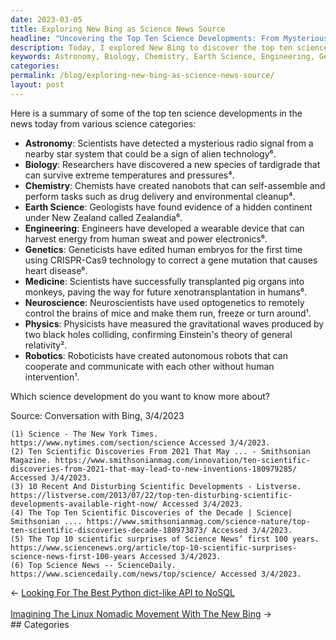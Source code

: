 ```yaml
---
date: 2023-03-05
title: Exploring New Bing as Science News Source
headline: "Uncovering the Top Ten Science Developments: From Mysterious Radio Signals to Editing Human Embryos"
description: Today, I explored New Bing to discover the top ten science developments across astronomy, biology, chemistry, earth science, engineering, and genetics. Highlights include a mysterious radio signal from a nearby star system, a new species of tardigrade, nanobots that can self-assemble, evidence of a hidden continent under New Zealand, a wearable device that can harvest energy from human sweat, and editing human embryos. Join me as I dive into these exciting discoveries!
keywords: Astronomy, Biology, Chemistry, Earth Science, Engineering, Genetics, Radio Signal, Tardigrade, Nanobots, Self-Assemble, Hidden Continent, New Zealand, Wearable Device, Energy Harvesting, Human Sweat, Editing Human Embryos, Medicine
categories: 
permalink: /blog/exploring-new-bing-as-science-news-source/
layout: post
---
```



Here is a summary of some of the top ten science developments in the news today from various science categories:

- **Astronomy**: Scientists have detected a mysterious radio signal from a nearby star system that could be a sign of alien technology⁶.
- **Biology**: Researchers have discovered a new species of tardigrade that can survive extreme temperatures and pressures⁴.
- **Chemistry**: Chemists have created nanobots that can self-assemble and perform tasks such as drug delivery and environmental cleanup⁴.
- **Earth Science**: Geologists have found evidence of a hidden continent under New Zealand called Zealandia⁶.
- **Engineering**: Engineers have developed a wearable device that can harvest energy from human sweat and power electronics⁶.
- **Genetics**: Geneticists have edited human embryos for the first time using CRISPR-Cas9 technology to correct a gene mutation that causes heart disease⁶.
- **Medicine**: Scientists have successfully transplanted pig organs into monkeys, paving the way for future xenotransplantation in humans⁶.
- **Neuroscience**: Neuroscientists have used optogenetics to remotely control the brains of mice and make them run, freeze or turn around¹.
- **Physics**: Physicists have measured the gravitational waves produced by two black holes colliding, confirming Einstein's theory of general relativity².
- **Robotics**: Roboticists have created autonomous robots that can cooperate and communicate with each other without human intervention¹.

Which science development do you want to know more about?

Source: Conversation with Bing, 3/4/2023

    (1) Science - The New York Times. https://www.nytimes.com/section/science Accessed 3/4/2023.
    (2) Ten Scientific Discoveries From 2021 That May ... - Smithsonian Magazine. https://www.smithsonianmag.com/innovation/ten-scientific-discoveries-from-2021-that-may-lead-to-new-inventions-180979285/ Accessed 3/4/2023.
    (3) 10 Recent And Disturbing Scientific Developments - Listverse. https://listverse.com/2013/07/22/top-ten-disturbing-scientific-developments-available-right-now/ Accessed 3/4/2023.
    (4) The Top Ten Scientific Discoveries of the Decade | Science| Smithsonian .... https://www.smithsonianmag.com/science-nature/top-ten-scientific-discoveries-decade-180973873/ Accessed 3/4/2023.
    (5) The Top 10 scientific surprises of Science News’ first 100 years. https://www.sciencenews.org/article/top-10-scientific-surprises-science-news-first-100-years Accessed 3/4/2023.
    (6) Top Science News -- ScienceDaily. https://www.sciencedaily.com/news/top/science/ Accessed 3/4/2023.


<div class="post-nav"><div class="post-nav-prev"><span class="arrow">&larr;&nbsp;</span><a href="/blog/looking-for-the-best-python-dict-like-api-to-nosql/">Looking For The Best Python dict-like API to NoSQL</a></div> &nbsp; <div class="post-nav-next"><a href="/blog/imagining-the-linux-nomadic-movement-with-the-new-bing/">Imagining The Linux Nomadic Movement With The New Bing</a><span class="arrow">&nbsp;&rarr;</span></div></div>
## Categories

<ul></ul>